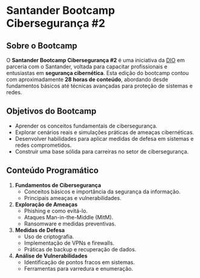 # Santander Bootcamp Cibersegurança #2

## Sobre o Bootcamp

O **Santander Bootcamp Cibersegurança #2** é uma iniciativa da [DIO](https://www.dio.me) em parceria com o Santander, voltada para capacitar profissionais e entusiastas em **segurança cibernética**. Esta edição do bootcamp contou com aproximadamente **28 horas de conteúdo**, abordando desde fundamentos básicos até técnicas avançadas para proteção de sistemas e redes.

## Objetivos do Bootcamp
- Aprender os conceitos fundamentais de cibersegurança.
- Explorar cenários reais e simulações práticas de ameaças cibernéticas.
- Desenvolver habilidades para aplicar medidas de defesa em sistemas e redes comprometidos.
- Construir uma base sólida para carreiras no setor de cibersegurança.

## Conteúdo Programático
1. **Fundamentos de Cibersegurança**
   - Conceitos básicos e importância da segurança da informação.
   - Principais ameaças e vulnerabilidades.
2. **Exploração de Ameaças**
   - Phishing e como evitá-lo.
   - Ataques Man-in-the-Middle (MitM).
   - Ransomware e medidas preventivas.
3. **Medidas de Defesa**
   - Uso de criptografia.
   - Implementação de VPNs e firewalls.
   - Práticas de backup e recuperação de dados.
4. **Análise de Vulnerabilidades**
   - Identificação de pontos fracos em sistemas.
   - Ferramentas para varredura e enumeração.
